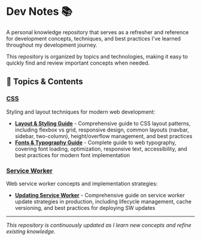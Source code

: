 # Dev Notes 📚

A personal knowledge repository that serves as a refresher and reference for development concepts, techniques, and best practices I've learned throughout my development journey.

This repository is organized by topics and technologies, making it easy to quickly find and review important concepts when needed.

## 📂 Topics & Contents

### [CSS](./css/)
Styling and layout techniques for modern web development:
- **[Layout & Styling Guide](./css/layout-styling.md)** - Comprehensive guide to CSS layout patterns, including flexbox vs grid, responsive design, common layouts (navbar, sidebar, two-column), height/overflow management, and best practices
- **[Fonts & Typography Guide](./css/fonts.md)** - Complete guide to web typography, covering font loading, optimization, responsive text, accessibility, and best practices for modern font implementation

### [Service Worker](./service-worker/)
Web service worker concepts and implementation strategies:
- **[Updating Service Worker](./service-worker/updating-service-worker.md)** - Comprehensive guide on service worker update strategies in production, including lifecycle management, cache versioning, and best practices for deploying SW updates

---

*This repository is continuously updated as I learn new concepts and refine existing knowledge.*